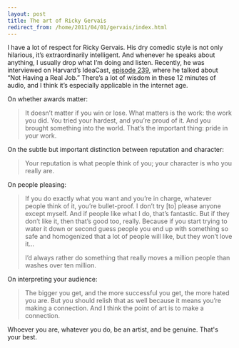 ```yaml
---
layout: post
title: The art of Ricky Gervais
redirect_from: /home/2011/04/01/gervais/index.html
---
```

<p>I have a lot of respect for Ricky Gervais. His dry comedic style is not only hilarious, it’s extraordinarily intelligent. And whenever he speaks about anything, I usually drop what I’m doing and listen.
Recently, he was interviewed on Harvard’s IdeaCast, <a href="http://blogs.hbr.org/ideacast/2011/03/ricky-gervais-on-not-having-a.html">episode 239</a>, where he talked about “Not Having a Real Job.” There’s a lot of wisdom in these 12 minutes of audio, and I think it’s especially applicable in the internet age.</p>
<p>On whether awards matter:</p>
<blockquote><p>It doesn’t matter if you win or lose. What matters is the work: the work you did. You tried your hardest, and you’re proud of it. And you brought something into the world. That’s the important thing: pride in your work.</p></blockquote>
<p>On the subtle but important distinction between reputation and character:</p>
<blockquote><p>Your reputation is what people think of you; your character is who you really are.</p></blockquote>
<p>On people pleasing:</p>
<blockquote><p>If you do exactly what you want and you’re in charge, whatever people think of it, you’re bullet-proof. I don’t try [to] please anyone except myself. And if people like what I do, that’s fantastic.  But if they don’t like it, then that’s good too, really. Because if you start trying to water it down or second guess people you end up with something so safe and homogenized that a lot of people will like, but they won’t love it…</p>
<p>I’d always rather do something that really moves a million people than washes over ten million.</p></blockquote>
<p>On interpreting your audience:</p>
<blockquote><p>The bigger you get, and the more successful you get, the more hated you are. But you should relish that as well because it means you’re making a connection. And I think the point of art is to make a connection.</p></blockquote>
<p>Whoever you are, whatever you do, be an artist, and be genuine. That's your best.</p>
<p><script type="text/javascript">// <![CDATA[
window.onload = function(){var div = document.getElementById('contentdiv'),oldscroll = 303;div.scrollTop = oldscroll;}
// ]]</p>
